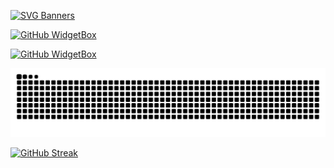 [![SVG Banners](https://svg-banners.vercel.app/api?type=typeWriter&text1=Hacker%20Typer%20👨‍💻&width=800&height=400)]()

[![GitHub WidgetBox](https://github-widgetbox.vercel.app/api/skills?languages=js,ts,java,python,html,css,dart,go,bash,xml,json,yaml,postgresql,mysql,solidity,sass,graphql,markdown&includeNames=true)]()

[![GitHub WidgetBox](https://github-widgetbox.vercel.app/api/skills?frameworks=vue,react,nuxt,next,django,flutter,electron,bootstrap,nest,tailwind,windi,express,svelte,angular,ionic&includeNames=true)]()


<picture>
  <source media="(prefers-color-scheme: dark)" srcset="https://raw.githubusercontent.com/Nunchakus888/Nunchakus888/output/github-contribution-grid-snake-dark.svg">
  <source media="(prefers-color-scheme: light)" srcset="https://raw.githubusercontent.com/Nunchakus888/Nunchakus888/output/github-contribution-grid-snake.svg">
  <img alt="github contribution grid snake animation" src="https://raw.githubusercontent.com/Nunchakus888/Nunchakus888/output/github-contribution-grid-snake.svg">
</picture>


[![GitHub Streak](https://streak-stats.demolab.com?user=Nunchakus888&theme=transparent&hide_border=true&card_width=1080)]()


<!--
**Nunchakus888/Nunchakus888** is a ✨ _special_ ✨ repository because its `README.md` (this file) appears on your GitHub profile.

Here are some ideas to get you started:

- 🔭 I’m currently working on ...
- 🌱 I’m currently learning ...
- 👯 I’m looking to collaborate on ...
- 🤔 I’m looking for help with ...
- 💬 Ask me about ...
- 📫 How to reach me: ...
- 😄 Pronouns: ...
- ⚡ Fun fact: ...
-->
